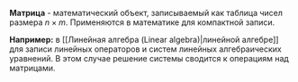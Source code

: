 **Матрица** - математический объект, записываемый как таблица чисел размера $n\times m$. Применяются в математике для компактной записи.

**Например:** в [[Линейная алгебра (Linear algebra)|линейной алгебре]] для записи линейных операторов и систем линейных алгебраических уравнений. В этом случае решение системы сводится к операциям над матрицами.